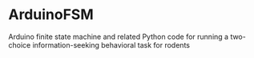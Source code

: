 # ArduinoFSM
Arduino finite state machine and related Python code for running a two-choice information-seeking behavioral task for rodents
